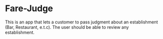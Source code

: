 # Fare-Judge
This is an app that lets a customer to pass judgment about an establishment (Bar, Restaurant, e.t.c). The user should be able to review any establishment.

